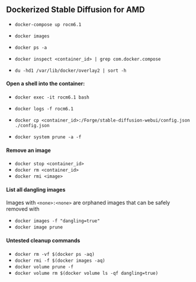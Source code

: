 ## Dockerized Stable Diffusion for AMD
- `docker-compose up rocm6.1`

- `docker images`

- `docker ps -a`

- `docker inspect <container_id> | grep com.docker.compose`

- `du -hd1 /var/lib/docker/overlay2 | sort -h`

#### Open a shell into the container:
- `docker exec -it rocm6.1 bash`

- `docker logs -f rocm6.1`

- `docker cp <container_id>:/Forge/stable-diffusion-webui/config.json ./config.json`

- `docker system prune -a -f`

#### Remove an image
- `docker stop <container_id>`
- `docker rm <container_id>`
- `docker rmi <image>`

#### List all dangling images
Images with `<none>:<none>` are orphaned images that can be safely removed with
- `docker images -f "dangling=true"`
- `docker image prune`

#### Untested cleanup commands
- `docker rm -vf $(docker ps -aq)`
- `docker rmi -f $(docker images -aq)`
- `docker volume prune -f`
- `docker volume rm $(docker volume ls -qf dangling=true)`

